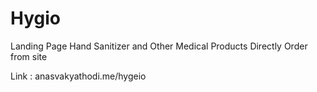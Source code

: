 # Hygio
Landing Page
Hand Sanitizer and Other Medical Products
Directly Order from site

Link : anasvakyathodi.me/hygeio
